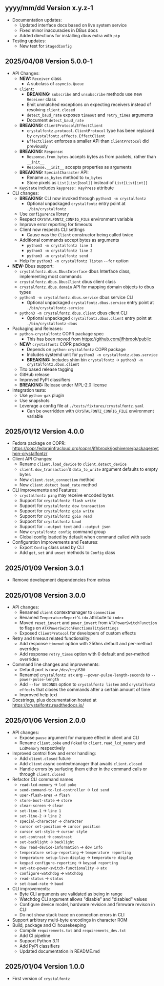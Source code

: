 yyyy/mm/dd Version x.y.z-1
--------------------------
- Documentation updates:
  - Updated interface docs based on live system service
  - Fixed minor inaccuracies in DBus docs
  - Added directions for installing dbus extra with `pip`
- Testing updates:
  - New test for `StagedConfig`


2025/04/08 Version 5.0.0-1
--------------------------
- API Changes:
  - **NEW:** `Receiver` class
    - A subclass of `asyncio.Queue`
  - `Client`:
    - **BREAKING:** `subscribe` and `unsubscribe` methods use new `Receiver` class
    - Emit unmatched exceptions on expecting receivers instead of resolving `client.closed`
    - `detect_baud_rate` exposes `timeout` and `retry_times` arguments
    - Document `detect_baud_rate`
  - **BREAKING:** `ClientProtocol`/`EffectClient`
    - `crystalfontz.protocol.ClientProtocol` type has been replaced by `crystalfontz.effects.EffectClient`
    - `EffectClient` enforces a smaller API than `ClientProtocol` did previously
  - **BREAKING:** `Response`:
    - `Response.from_bytes` accepts bytes as from packets, rather than `__init__`
    - `Response.__init__` accepts properties as arguments
  - **BREAKING:** `SpecialCharacter` API:
    - Rename `as_bytes` method to `to_bytes`
    - Store pixels as `List[List[bool]]` instead of `List[List[int]]`
  - `KeyState` includes `keypress: KeyPress` attribute
- CLI changes:
  - **BREAKING:** CLI now invoked through `python3 -m crystalfontz`
    - Optional unpackaged `crystalfontz` entry point at `./bin/crystalfontz`
  - Use `configurence` library
  - Respect `CRYSTALFONTZ_CONFIG_FILE` environment variable
  - Improve error reporting for timeouts
  - Client now respects CLI settings
    - Cause was the `Client` constructor being called twice
  - Additional commands accept bytes as arguments
    - `python3 -m crystalfontz line 1`
    - `python3 -m crystalfontz line 2`
    - `python3 -m crystalfontz send`
  - Help for `python3 -m crystalfontz listen` `--for` option
- **NEW:** Dbus support:
  - `crystalfontz.dbus.DbusInterface` dbus Interface class, implementing most commands
  - `crystalfontz.dbus.DbusClient` dbus client class
  - `crystalfontz.dbus.domain` API for mapping domain objects to dbus types
  - `python3 -m crystalfontz.dbus.service` dbus service CLI
    - Optional unpackaged `crystalfontz.dbus.service` entry point at `./bin/crystalfontz-service`
  - `python3 -m crystalfontz.dbus.client` dbus client CLI
    - Optional unpackaged `crystalfontz.dbus.client` entry point at `./bin/crystalfontz-dbus`
- Packaging and Releases:
  - `python-crystalfontz` COPR package spec
    - This has been moved from <https://github.com/jfhbrook/public>
  - **NEW:** `crystalfontz` COPR package
    - Depends on `python-crystalfontz` COPR package
    - Includes systemd unit for `python3 -m crystalfontz.dbus.service`
    - **BREAKING:** Includes shim bin `crystalfontz` -> `python3 -m crystalfontz.dbus.client`
  - Tito based release tagging
  - GitHub release
  - Improved PyPI classifiers
  - **BREAKING:** Release under MPL-2.0 license
- Integration tests:
  - Use `python-gak` plugin
  - Use snapshots
  - Leverage a config file at `./tests/fixtures/crystalfontz.yaml`
    - Can be overridden with `CRYSTALFONTZ_CONFIG_FILE` environment variable

2025/01/12 Version 4.0.0
--------------------------
- Fedora package on COPR: <https://copr.fedorainfracloud.org/coprs/jfhbrook/joshiverse/package/python-crystalfontz/>
- Client API Changes:
  - Rename `client.load_device` to `client.detect_device`
  - `client.dow_transaction`'s `data_to_write` argument defaults to empty bytes
  - New `client.test_connection` method
  - New `client.detect_baud_rate` method
- CLI Improvements and Features:
  - `crystalfontz ping` may receive encoded bytes
  - Support for `crystalfontz flash write`
  - Support for `crystalfontz dow transaction`
  - Support for `crystalfontz gpio write`
  - Support for `crystalfontz gpio read`
  - Support for `crystalfontz baud`
  - Support for `--output text` and `--output json`
  - New `crystalfontz config` command group
  - Global config loaded by default when command called with sudo
- Configuration Improvements and Features:
  - Export `Config` class used by CLI
  - Add `get`, `set` and `unset` methods to `Config` class

2025/01/09 Version 3.0.1
------------------------
- Remove development dependencies from extras

2025/01/08 Version 3.0.0
------------------------
- API changes:
  - Renamed `client` contextmanager to `connection`
  - Renamed `TemperatureReport`'s `idx` attribute to `index`
  - Moved `reset_invert` and `power_invert` from `ATXPowerSwitchFunction` to flags on `ATXPowerSwitchFunctionalitySettings`
  - Exposed `ClientProtocol` for developers of custom effects
- Retry and timeout related functionality:
  - Add response `timeout` option with 250ms default and per-method overrides
  - Add response `retry_times` option with 0 default and per-method overrides
- Command line changes and improvements:
  - Default port is now `/dev/ttyUSB0`
  - Renamed `crystalfontz atx` arg `--power-pulse-length-seconds` to `--power-pulse-length`
  - Add `--for SECONDS` option to `crystalfontz listen` and `crystalfontz effects` that closes the commands after a certain amount of time
  - Improved help text
- Docstrings, plus documentation hosted at <https://crystalfontz.readthedocs.io/>

2025/01/06 Version 2.0.0
------------------------
- API changes:
  - Expose `pause` argument for marquee effect in client and CLI
  - Rename `client.poke` and `Poked` to `client.read_lcd_memory` and `LcdMemory` respectively
- Improved control flow and error handling:
  - Add `client.closed` future
  - Add `client` async contextmanager that awaits `client.closed`
  - Handle errors by surfacing them either in the command calls or through `client.closed`
- Refactor CLI command names
  - `read-lcd-memory` -> `lcd poke`
  - `send-command-to-lcd-controller` -> `lcd send`
  - `user-flash-area` -> `flash`
  - `store-boot-state` -> `store`
  - `clear-screen` -> `clear`
  - `set-line-1` -> `line 1`
  - `set-line-2` -> `line 2`
  - `special-character` -> `character`
  - `cursor set-position` -> `cursor position`
  - `cursor set-style` -> `cursor style`
  - `set-contrast` -> `constrast`
  - `set-backlight` -> `backlight`
  - `dow read-device-information` -> `dow info`
  - `temperature setup-reporting` -> `temperature reporting`
  - `temperature setup-live-display` -> `temperature display`
  - `keypad configure-reporting` -> `keypad reporting`
  - `set-atx-power-switch-functionality` -> `atx`
  - `configure-watchdog` -> `watchdog`
  - `read-status` -> `status`
  - `set-baud-rate` -> `baud`
- CLI improvements:
  - Byte CLI arguments are validated as being in range
  - Watchdog CLI argument allows "disable" and "disabled" values
  - Configure device model, hardware revision and firmware revison in CLI
  - Do not show stack trace on connection errors in CLI
- Support arbitrary multi-byte encodings in character ROM
- Build, package and CI housekeeping
  - Compile `requirements.txt` and `requirements_dev.txt`
  - Add CI pipeline
  - Support Python 3.11
  - Add PyPI classifiers
  - Updated documentation in README.md

2025/01/04 Version 1.0.0
------------------------
- First version of `crystalfontz`
